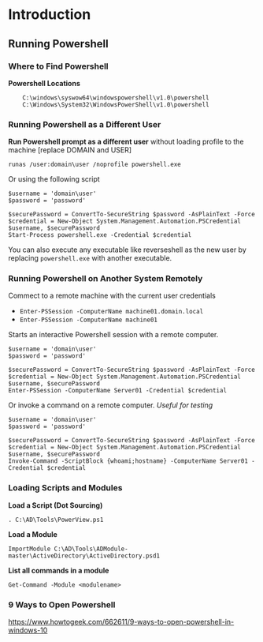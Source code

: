 # Introduction

## Running Powershell
### Where to Find Powershell

**Powershell Locations**
		
		C:\windows\syswow64\windowspowershell\v1.0\powershell
		C:\Windows\System32\WindowsPowerShell\v1.0\powershell
	
### Running Powershell as a Different User

**Run Powershell prompt as a different user** without loading profile to the machine [replace DOMAIN and USER]

`runas /user:domain\user /noprofile powershell.exe`

Or using the following script

```
$username = 'domain\user'
$password = 'password'

$securePassword = ConvertTo-SecureString $password -AsPlainText -Force
$credential = New-Object System.Management.Automation.PSCredential $username, $securePassword
Start-Process powershell.exe -Credential $credential
```

You can also execute any executable like reverseshell as the new user by replacing `powershell.exe` with another executable.

### Running Powershell on Another System Remotely

Commect to a remote machine with the current user credentials

-  `Enter-PSSession -ComputerName machine01.domain.local`
-  `Enter-PSSession -ComputerName machine01`

Starts an interactive Powershell session with a remote computer.

```
$username = 'domain\user'
$password = 'password'

$securePassword = ConvertTo-SecureString $password -AsPlainText -Force
$credential = New-Object System.Management.Automation.PSCredential $username, $securePassword
Enter-PSSession -ComputerName Server01 -Credential $credential
```

Or invoke a command on a remote computer. *Useful for testing*

```
$username = 'domain\user'
$password = 'password'

$securePassword = ConvertTo-SecureString $password -AsPlainText -Force
$credential = New-Object System.Management.Automation.PSCredential $username, $securePassword
Invoke-Command -ScriptBlock {whoami;hostname} -ComputerName Server01 -Credential $credential
```


### Loading Scripts and Modules

**Load a Script (Dot Sourcing)**

`. C:\AD\Tools\PowerView.ps1`

**Load a Module**

`ImportModule C:\AD\Tools\ADModule-master\ActiveDirectory\ActiveDirectory.psd1`

**List all commands in a module**

`Get-Command -Module <modulename>`


### 9 Ways to Open Powershell

https://www.howtogeek.com/662611/9-ways-to-open-powershell-in-windows-10




